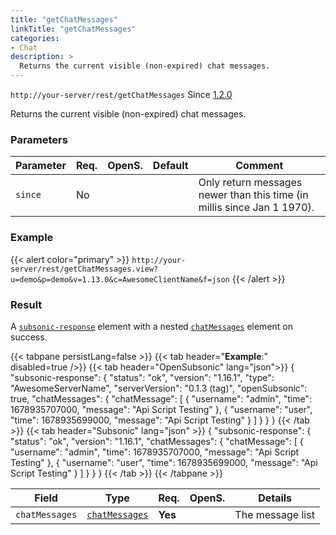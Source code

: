 ```yaml
---
title: "getChatMessages"
linkTitle: "getChatMessages"
categories:
- Chat
description: >
  Returns the current visible (non-expired) chat messages.
---
```


`http://your-server/rest/getChatMessages` Since [1.2.0](../../subsonic-versions)

Returns the current visible (non-expired) chat messages.

### Parameters

| Parameter | Req. | OpenS. | Default | Comment |
| --- | --- | --- | --- | --- |
| `since` | No  |  |  | Only return messages newer than this time (in millis since Jan 1 1970). |

### Example

{{< alert color="primary" >}} `http://your-server/rest/getChatMessages.view?u=demo&p=demo&v=1.13.0&c=AwesomeClientName&f=json` {{< /alert >}}

### Result

A [`subsonic-response`](../../responses/subsonic-response) element with a nested [`chatMessages`](../../responses/chatmessages) element on success.

{{< tabpane persistLang=false >}}
{{< tab header="**Example**:" disabled=true />}}
{{< tab header="OpenSubsonic" lang="json">}}
{
  "subsonic-response": {
    "status": "ok",
    "version": "1.16.1",
    "type": "AwesomeServerName",
    "serverVersion": "0.1.3 (tag)",
    "openSubsonic": true,
    "chatMessages": {
      "chatMessage": [
        {
          "username": "admin",
          "time": 1678935707000,
          "message": "Api Script Testing"
        },
        {
          "username": "user",
          "time": 1678935699000,
          "message": "Api Script Testing"
        }
      ]
    }
  }
}
{{< /tab >}}
{{< tab header="Subsonic" lang="json" >}}
{
  "subsonic-response": {
    "status": "ok",
    "version": "1.16.1",
    "chatMessages": {
      "chatMessage": [
        {
          "username": "admin",
          "time": 1678935707000,
          "message": "Api Script Testing"
        },
        {
          "username": "user",
          "time": 1678935699000,
          "message": "Api Script Testing"
        }
      ]
    }
  }
}
{{< /tab >}}
{{< /tabpane >}}

| Field |  Type | Req. | OpenS. | Details |
| --- | --- | --- | --- | --- |
| `chatMessages` | [`chatMessages`](../../responses/chatmessages) | **Yes** |   | The message list |
